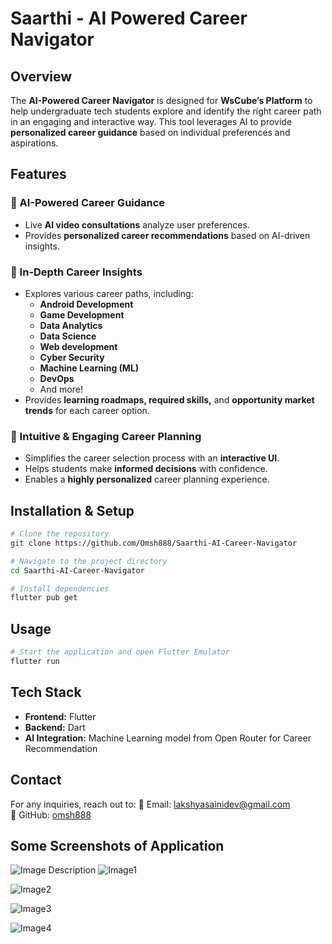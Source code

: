 # Saarthi - AI Powered Career Navigator

## Overview
The **AI-Powered Career Navigator** is designed for **WsCube’s Platform** to help undergraduate tech students explore and identify the right career path in an engaging and interactive way. This tool leverages AI to provide **personalized career guidance** based on individual preferences and aspirations.

## Features

### 🔹 AI-Powered Career Guidance
- Live **AI video consultations** analyze user preferences.
- Provides **personalized career recommendations** based on AI-driven insights.

### 🔹 In-Depth Career Insights
- Explores various career paths, including:
  - **Android Development**
  - **Game Development**
  - **Data Analytics**
  - **Data Science**
  - **Web development**
  - **Cyber Security**
  - **Machine Learning (ML)**
  - **DevOps**
  - And more!
- Provides **learning roadmaps, required skills,** and **opportunity market trends** for each career option.

### 🔹 Intuitive & Engaging Career Planning
- Simplifies the career selection process with an **interactive UI**.
- Helps students make **informed decisions** with confidence.
- Enables a **highly personalized** career planning experience.

## Installation & Setup
```bash
# Clone the repository
git clone https://github.com/Omsh888/Saarthi-AI-Career-Navigator

# Navigate to the project directory
cd Saarthi-AI-Career-Navigator

# Install dependencies
flutter pub get

```

## Usage
```bash
# Start the application and open Flutter Emulator
flutter run
```

## Tech Stack
- **Frontend:** Flutter 
- **Backend:** Dart
- **AI Integration:** Machine Learning model from Open Router for Career Recommendation

## Contact
For any inquiries, reach out to:
📧 Email: lakshyasainidev@gmail.com  
🔗 GitHub: [omsh888](https://github.com/omsh888)

## Some Screenshots of Application
![Image Description](https://github.com/your-repo/assets/12345678/image.png)
![Image1](https://github.com/user-attachments/assets/bfb86981-101d-478a-8d82-907070c4d440)

![Image2](https://github.com/user-attachments/assets/0eb363c1-551b-4217-8232-b911e66bbc4d)

![Image3](https://github.com/user-attachments/assets/70a9996f-7491-4b60-beba-2166b13c5302)

![Image4](https://github.com/user-attachments/assets/9bcdce78-2932-4efe-a84d-27b13e17d98d)
